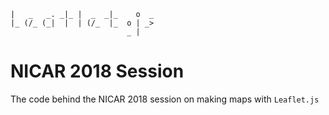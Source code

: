 ```          _                
|   _   _. _|_ |  _  _|_    o  _
|_ (/_ (_|  |  | (/_  |_  o | _>
                          _ |   
```

# NICAR 2018 Session

The code behind the NICAR 2018 session on making maps with `Leaflet.js`